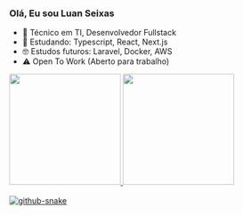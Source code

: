 ### Olá, Eu sou Luan Seixas

- 🔭  Técnico em TI, Desenvolvedor Fullstack
- 🌱  Estudando: Typescript, React, Next.js
- 🤓  Estudos futuros: Laravel, Docker, AWS
- ⚠   Open To Work (Aberto para trabalho)

<div>
  <a href="https://github.com/seixasluan">
  <img height="200em" src="https://github-readme-stats.vercel.app/api?username=seixasluan&show_icons=true&theme=dracula&include_all_commits=true&count_private=true"/>
  <img height="200em" src="https://github-readme-stats.vercel.app/api/top-langs/?username=seixasluan&layout=compact&langs_count=16&theme=dracula"/>
</div>
<br>
<picture>
  <source media="(prefers-color-scheme: dark)" srcset="https://github.com/vic1707/vic1707/blob/output/github-snake-dark.svg">
  <source media="(prefers-color-scheme: light)" srcset="https://github.com/vic1707/vic1707/blob/output/github-snake.svg">
  <img alt="github-snake" src="https://github.com/vic1707/vic1707/blob/output/github-snake.svg">
</picture>
